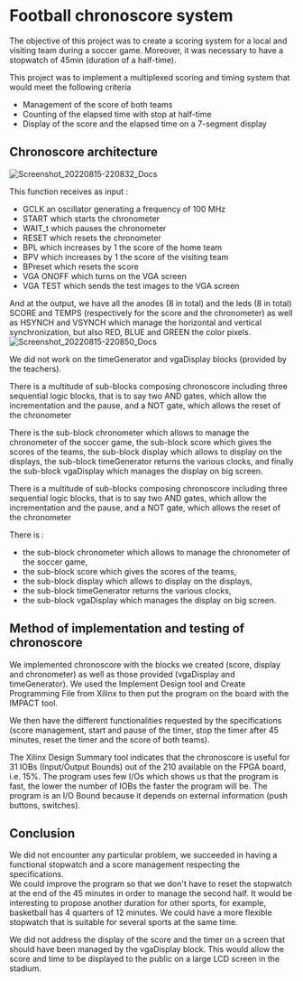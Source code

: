 # Football chronoscore system
The objective of this project was to create a scoring system for a local and visiting team during a soccer game. Moreover, it was necessary to have a stopwatch of 45min (duration of a half-time).

This project was to implement a multiplexed scoring and timing system that would meet the following criteria
- Management of the score of both teams
- Counting of the elapsed time with stop at half-time
- Display of the score and the elapsed time on a 7-segment display

## Chronoscore architecture

![Screenshot_20220815-220832_Docs](https://user-images.githubusercontent.com/91113788/184711148-014af828-a47c-4866-85d6-ab73fba7d422.jpg)

This function receives as input :
- GCLK an oscillator generating a frequency of 100 MHz
- START which starts the chronometer
- WAIT_t which pauses the chronometer
- RESET which resets the chronometer
- BPL which increases by 1 the score of the home team
- BPV which increases by 1 the score of the visiting team
- BPreset which resets the score
- VGA ONOFF which turns on the VGA screen
- VGA TEST which sends the test images to the VGA screen 

And at the output, we have all the anodes (8 in total) and the leds (8 in total) SCORE and TEMPS (respectively for the score and the chronometer) as well as HSYNCH and VSYNCH which manage the horizontal and vertical synchronization, but also RED, BLUE and GREEN the color pixels.
![Screenshot_20220815-220850_Docs](https://user-images.githubusercontent.com/91113788/184709869-c5466e85-9cde-4bb1-a7d8-0dd4cf185838.jpg)

We did not work on the timeGenerator and vgaDisplay blocks (provided by the teachers).

There is a multitude of sub-blocks composing chronoscore including three sequential logic blocks, that is to say two AND gates, which allow the incrementation and the pause, and a NOT gate, which allows the reset of the chronometer

There is the sub-block chronometer which allows to manage the chronometer of the soccer game, the sub-block score which gives the scores of the teams, the sub-block display which allows to display on the displays, the sub-block timeGenerator returns the various clocks, and finally the sub-block vgaDisplay which manages the display on big screen.

There is a multitude of sub-blocks composing chronoscore including three sequential logic blocks, that is to say two AND gates, which allow the incrementation and the pause, and a NOT gate, which allows the reset of the chronometer

There is :
- the sub-block chronometer which allows to manage the chronometer of the soccer game,
- the sub-block score which gives the scores of the teams,
- the sub-block display which allows to display on the displays, 
- the sub-block timeGenerator returns the various clocks, 
- the sub-block vgaDisplay which manages the display on big screen.

## Method of implementation and testing of chronoscore

We implemented chronoscore with the blocks we created (score, display and chronometer) as well as those provided (vgaDisplay and timeGenerator). We used the Implement Design tool and Create Programming File from Xilinx to then put the program on the board with the IMPACT tool. 
 
We then have the different functionalities requested by the specifications (score management, start and pause of the timer, stop the timer after 45 minutes, reset the timer and the score of both teams).
 
The Xilinx Design Summary tool indicates that the chronoscore is useful for 31 IOBs (Input/Output Bounds) out of the 210 available on the FPGA board, i.e. 15%. The program uses few I/Os which shows us that the program is fast, the lower the number of IOBs the faster the program will be. The program is an I/O Bound because it depends on external information (push buttons, switches).

## Conclusion

We did not encounter any particular problem, we succeeded in having a functional stopwatch and a score management respecting the specifications.    
We could improve the program so that we don't have to reset the stopwatch at the end of the 45 minutes in order to manage the second half. It would be interesting to propose another duration for other sports, for example, basketball has 4 quarters of 12 minutes. We could have a more flexible stopwatch that is suitable for several sports at the same time.

We did not address the display of the score and the timer on a screen that should have been managed by the vgaDisplay block. This would allow the score and time to be displayed to the public on a large LCD screen in the stadium.
